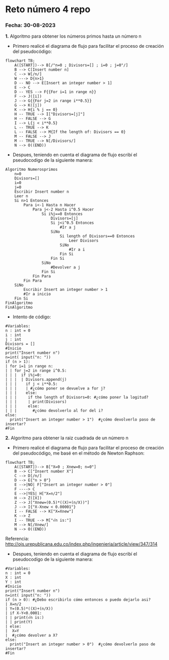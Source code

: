 # Reto número 4 repo
### Fecha:  30-08-2023
**1.** Algoritmo para obtener los números primos hasta un número n
* Primero realicé el diagrama de flujo para facilitar el proceso de creación del pseudocódigo:
```mermaid
flowchart TB;
    A([START])--> B[/"n=0 ; Divisors=[] ; i=0 ; j=0"/]
    B --> C[Insert number n]
    C --> W[/n/]
    W ---> D{n>1}
    D -- NO --> E[Insert an integer number > 1]
    E --> C
    D -- YES --> F{{For i=1 in range n}}
    F --> J([i])
    J --> G{{For j=2 in range i**0.5}}
    G --> K([j])
    K --> H{i % j == 0}
    H -- TRUE --> I["Divisors=[j]"]
    H -- FALSE --> G
    I --> L{j < i**0.5}
    L -- TRUE --> K
    L -- FALSE --> M{If the length of: Divisors == 0}
    M -- FALSE --> J
    M -- TRUE --> N[/Divisors/]
    N --> O((END))
```
* Despues, teniendo en cuenta el diagrama de flujo escribí el pseudocodigo de la siguiente manera:
```pseudocode
Algoritmo Numerosprimos
	n=0
	Divisors=[]
	i=0
	j=0
	Escribir Insert number n
	Leer n
	Si n>1 Entonces
		Para i<-1 Hasta n Hacer
			Para j<-2 Hasta i^0.5 Hacer
				Si i%j==0 Entonces
					Divisors=[j]
					Si j<i^0.5 Entonces
						#Ir a j
					SiNo
						Si length of Divisors==0 Entonces
							Leer Divisors
						SiNo
							#Ir a i
						Fin Si
					Fin Si
				SiNo
					#Devolver a j
				Fin Si
			Fin Para
		Fin Para
	SiNo
		Escribir Insert an integer number > 1
		#Ir a inicio
	Fin Si
FinAlgoritmo
FinAlgoritmo
```
* Intento de código:
```code
#Variables:
n : int = 0
i : int
j : int
Divisors = []
#Inicio
print("Insert number n")
n=int( input("n: "))
if (n > 1):
| for i=1 in range n:
| | for j=2 in range i^0.5:
| | |  if i%j=0: 
| | |  | Divisors.append(j)
| | |    if j < i**0.5:
| | |    | #¿cómo poner se devuelve a for j?
| | |    else:
| | |     if the length of Divisors=0: #¿cómo poner la logitud?
| | |     | print(Divisors)
| | |     else:
| | |       #¿cómo devolverlo al for del i?
else:
  print("Insert an integer number > 1")  #¿cómo devolverlo paso de insertar?
#Fin
```
**2.** Algoritmo para obtener la raiz cuadrada de un número n
* Primero realicé el diagrama de flujo para facilitar el proceso de creación del pseudocódigo, me basé en el método de Newton Raphson:
```mermaid
flowchart TB;
    A([START])--> B["X=0 ; Xnew=0; n=0"]
    B --> C["Insert number X"]
    C --> D[/n/]
    D --> E{"n > 0"}
    E -->|NO| F["Insert an integer number > 0"]
    F ----> C
    E -->|YES| H["X=n/2"]
    H --> Z([X])
    Z --> J["Xnew=(0.5)*((X)+(n/X))"]
    J --> I{"X-Xnew < 0.00001"}
    I -- FALSE --> K["X=Xnew"]
    K --> Z
    I -- TRUE --> M["√n is:"]
    M --> N[/Xnew/]
    N --> O((END))
```
Referencia: http://ojs.urepublicana.edu.co/index.php/ingenieria/article/view/347/314

* Despues, teniendo en cuenta el diagrama de flujo escribí el pseudocodigo de la siguiente manera:
```pseudocode
#Variables:
n : int = 0
X : int
Y : int
#Inicio
print("Insert number n")
n=int( input("n: "))
if (n > 0): #¿Debo escribirlo cómo entonces o puedo dejarlo asi?
| X=n/2
| Y=(0.5)*((X)+(n/X))
| if X-Y<0.0001:
| | print(√n is:)
| | print(Y)
| else:
|  X=Y
|  #¿cómo devolver a X?
else:
  print("Insert an integer number > 0")  #¿cómo devolverlo paso de insertar?
#Fin
```

